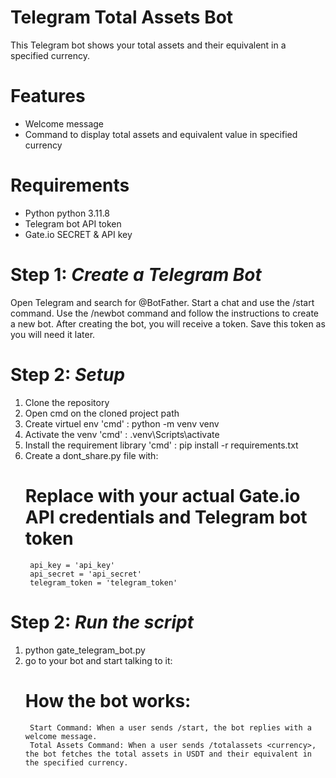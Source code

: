 # Telegram Total Assets Bot

This Telegram bot shows your total assets and their equivalent in a specified currency.

# Features
- Welcome message
- Command to display total assets and equivalent value in specified currency

# Requirements
- Python python 3.11.8 
- Telegram bot API token
- Gate.io SECRET & API key

# Step 1: *Create a Telegram Bot*
Open Telegram and search for @BotFather.
Start a chat and use the /start command.
Use the /newbot command and follow the instructions to create a new bot.
After creating the bot, you will receive a token. Save this token as you will need it later.

# Step 2: *Setup*
1. Clone the repository
2. Open cmd on the cloned project path 
3. Create virtuel env 'cmd' : python -m venv venv 
4. Activate the venv 'cmd' : .venv\Scripts\activate 
5. Install the requirement library 'cmd' : pip install -r requirements.txt 
6. Create a dont_share.py file with:
	# Replace with your actual Gate.io API credentials and Telegram bot token
		api_key = 'api_key'
		api_secret = 'api_secret'
		telegram_token = 'telegram_token'

# Step 2: *Run the script*
1. python gate_telegram_bot.py
2. go to your bot and start talking to it:
	# How the bot works:
		Start Command: When a user sends /start, the bot replies with a welcome message.
		Total Assets Command: When a user sends /totalassets <currency>, the bot fetches the total assets in USDT and their equivalent in the specified currency.
